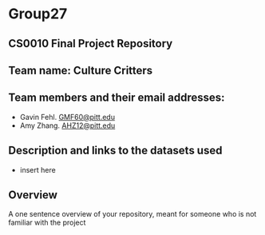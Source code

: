 # Group27
## CS0010 Final Project Repository 
## Team name: Culture Critters
## Team members and their email addresses:
* Gavin Fehl. GMF60@pitt.edu
* Amy Zhang. AHZ12@pitt.edu
## Description and links to the datasets used
* insert here
## Overview
A one sentence overview of your repository, meant for someone who is not familiar with the project
